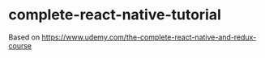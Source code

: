 # complete-react-native-tutorial

Based on https://www.udemy.com/the-complete-react-native-and-redux-course
